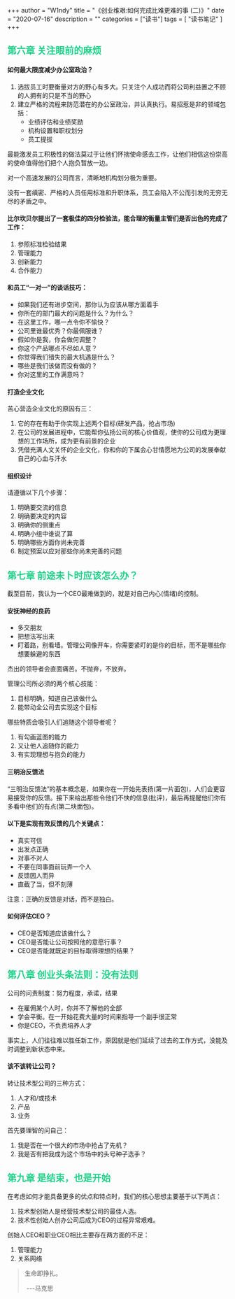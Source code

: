 +++
author = "W1ndy"
title = "《创业维艰:如何完成比难更难的事 (二)》"
date = "2020-07-16"
description = ""
categories = ["读书"]
tags = [
    "读书笔记"
]
+++

<h2 style="color: #23D18B"> 第六章 关注眼前的麻烦 </h2>

#### 如何最大限度减少办公室政治？

1. 选拔员工时要衡量对方的野心有多大。只关注个人成功而将公司利益置之不顾的人拥有的只是不当的野心
2. 建立严格的流程来防范潜在的办公室政治，并认真执行。易招惹是非的领域包括：
    * 业绩评估和业绩奖励
    * 机构设置和职权划分
    * 员工提拔

最能激发员工积极性的做法莫过于让他们怀揣使命感去工作，让他们相信这份崇高的使命值得他们把个人抱负暂放一边。

对一个高速发展的公司而言，清晰地机构划分极为重要。

没有一套缜密、严格的人员任用标准和升职体系，员工会陷入不公而引发的无穷无尽的矛盾之中。

####  比尔坎贝尔提出了一套极佳的四分检验法，能合理的衡量主管们是否出色的完成了工作：

1. 参照标准检验结果
2. 管理能力
3. 创新能力
4. 合作能力

####  和员工“一对一”的谈话技巧：

* 如果我们还有进步空间，那你认为应该从哪方面着手
* 你所在的部门最大的问题是什么？为什么？
* 在这里工作，哪一点令你不愉快？
* 公司里谁最优秀？你最佩服谁？
* 假如你是我，你会做何调整？
* 你这个产品哪点不尽如人意？
* 你觉得我们错失的最大机遇是什么？
* 哪些是我们该做而没有做的？
* 你对这里的工作满意吗？

####  打造企业文化

苦心营造企业文化的原因有三：

1. 它的存在有助于你实现上述两个目标(研发产品，抢占市场)
2. 在公司的发展进程中，它能帮你弘扬公司的核心价值观，使你的公司成为更理想的工作场所，成为更有前景的企业
3. 凭借充满人文关怀的企业文化，你和你的下属会心甘情愿地为公司的发展奉献自己的心血与汗水

#### 组织设计

请遵循以下几个步骤：

1. 明确要交流的信息
2. 明确要决定的内容
3. 明确你的侧重点
4. 明确小组中谁说了算
5. 明确哪些方面你尚未完善
6. 制定预案以应对那些你尚未完善的问题

<h2 style="color: #23D18B"> 第七章 前途未卜时应该怎么办？ </h2>

截至目前，我认为一个CEO最难做到的，就是对自己内心(情绪)的控制。

####  安抚神经的良药

* 多交朋友
* 把想法写出来
* 盯着路，别看墙。管理公司像开车，你需要紧盯的是你的目标，而不是哪些你想要躲避的东西

杰出的领导者会直面痛苦。不抛弃，不放弃。

管理公司所必须的两个核心技能：

1. 目标明确，知道自己该做什么
2. 能带动全公司去实现这个目标

哪些特质会吸引人们追随这个领导者呢？

1. 有勾画蓝图的能力
2. 又让他人追随你的能力
3. 有实现理想与抱负的能力

####  三明治反馈法

“三明治反馈法”的基本概念是，如果你在一开始先表扬(第一片面包)，人们会更容易接受你的反馈。接下来给出那些令他们不快的信息(批评)，最后再提醒他们你有多看中他们的有点(第二块面包)。

####  以下是实现有效反馈的几个关键点：

* 真实可信
* 出发点正确
* 对事不对人
* 不要在同事面前玩弄一个人
* 反馈因人而异
* 直截了当，但不刻薄

注意：正确的反馈是对话，而不是独白。

#### 如何评估CEO？

* CEO是否知道应该做什么？
* CEO是否能让公司按照他的意愿行事？
* CEO是否能就既定的目标取得理想的结果？

<h2 style="color: #23D18B"> 第八章 创业头条法则：没有法则 </h2>

公司的问责制度：努力程度，承诺，结果

* 在雇佣某个人时，你并不了解他的全部
* 学会平衡。在一开始花费大量的时间来指导一个副手很正常
* 你是CEO，不负责培养人才

事实上，人们往往难以胜任新工作，原因就是他们延续了过去的工作方式，没能及时调整到新状态中来。

#### 该不该转让公司？

转让技术型公司的三种方式：

1. 人才和/或技术
2. 产品
3. 业务

首先要理智的问自己：

1. 我是否在一个很大的市场中抢占了先机？
2. 我是否有把我成为这个市场中的头号种子选手？

<h2 style="color: #23D18B"> 第九章 是结束，也是开始 </h2>

在考虑如何才能具备更多的优点和特点时，我们的核心思想主要基于以下两点：

1. 技术型创始人是经营技术型公司的最佳人选。
2. 技术性创始人创办公司后成为CEO的过程异常艰难。

创始人CEO和职业CEO相比主要存在两方面的不足：

1. 管理能力
2. 关系网络

>生命即挣扎。
>
>​				---马克思
